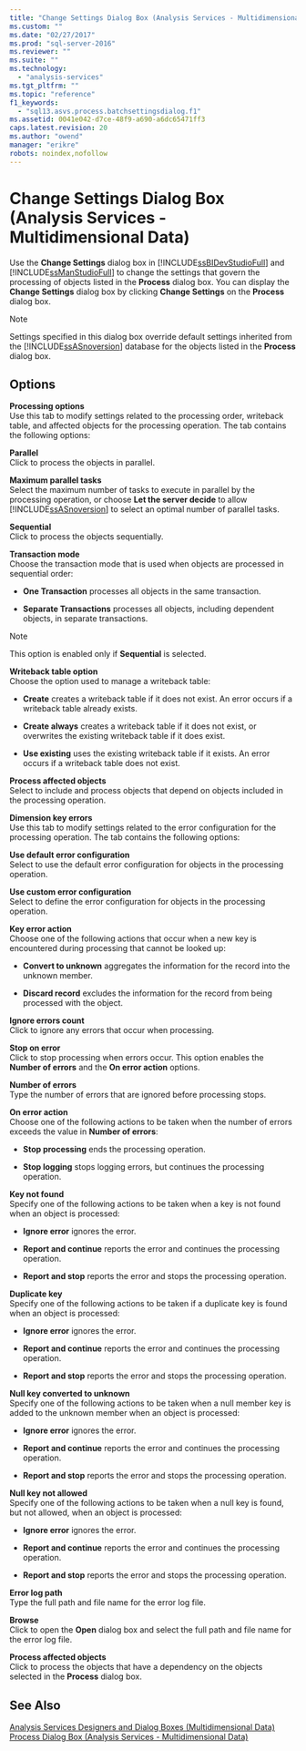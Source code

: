 ```yaml
---
title: "Change Settings Dialog Box (Analysis Services - Multidimensional Data) | Microsoft Docs"
ms.custom: ""
ms.date: "02/27/2017"
ms.prod: "sql-server-2016"
ms.reviewer: ""
ms.suite: ""
ms.technology: 
  - "analysis-services"
ms.tgt_pltfrm: ""
ms.topic: "reference"
f1_keywords: 
  - "sql13.asvs.process.batchsettingsdialog.f1"
ms.assetid: 0041e042-d7ce-48f9-a690-a6dc65471ff3
caps.latest.revision: 20
ms.author: "owend"
manager: "erikre"
robots: noindex,nofollow
---
```

# Change Settings Dialog Box (Analysis Services - Multidimensional Data)
  Use the **Change Settings** dialog box in [!INCLUDE[ssBIDevStudioFull](../a9notintoc/includes/ssbidevstudiofull-md.md)] and [!INCLUDE[ssManStudioFull](../a9notintoc/includes/ssmanstudiofull-md.md)] to change the settings that govern the processing of objects listed in the **Process** dialog box. You can display the **Change Settings** dialog box by clicking **Change Settings** on the **Process** dialog box.  
  
> [!NOTE]  
>  Settings specified in this dialog box override default settings inherited from the [!INCLUDE[ssASnoversion](../a9notintoc/includes/ssasnoversion-md.md)] database for the objects listed in the **Process** dialog box.  
  
## Options  
 **Processing options**  
 Use this tab to modify settings related to the processing order, writeback table, and affected objects for the processing operation. The tab contains the following options:  
  
 **Parallel**  
 Click to process the objects in parallel.  
  
 **Maximum parallel tasks**  
 Select the maximum number of tasks to execute in parallel by the processing operation, or choose **Let the server decide** to allow [!INCLUDE[ssASnoversion](../a9notintoc/includes/ssasnoversion-md.md)] to select an optimal number of parallel tasks.  
  
 **Sequential**  
 Click to process the objects sequentially.  
  
 **Transaction mode**  
 Choose the transaction mode that is used when objects are processed in sequential order:  
  
-   **One Transaction** processes all objects in the same transaction.  
  
-   **Separate Transactions** processes all objects, including dependent objects, in separate transactions.  
  
> [!NOTE]  
>  This option is enabled only if **Sequential** is selected.  
  
 **Writeback table option**  
 Choose the option used to manage a writeback table:  
  
-   **Create** creates a writeback table if it does not exist. An error occurs if a writeback table already exists.  
  
-   **Create always** creates a writeback table if it does not exist, or overwrites the existing writeback table if it does exist.  
  
-   **Use existing** uses the existing writeback table if it exists. An error occurs if a writeback table does not exist.  
  
 **Process affected objects**  
 Select to include and process objects that depend on objects included in the processing operation.  
  
 **Dimension key errors**  
 Use this tab to modify settings related to the error configuration for the processing operation. The tab contains the following options:  
  
 **Use default error configuration**  
 Select to use the default error configuration for objects in the processing operation.  
  
 **Use custom error configuration**  
 Select to define the error configuration for objects in the processing operation.  
  
 **Key error action**  
 Choose one of the following actions that occur when a new key is encountered during processing that cannot be looked up:  
  
-   **Convert to unknown** aggregates the information for the record into the unknown member.  
  
-   **Discard record** excludes the information for the record from being processed with the object.  
  
 **Ignore errors count**  
 Click to ignore any errors that occur when processing.  
  
 **Stop on error**  
 Click to stop processing when errors occur. This option enables the **Number of errors** and the **On error action** options.  
  
 **Number of errors**  
 Type the number of errors that are ignored before processing stops.  
  
 **On error action**  
 Choose one of the following actions to be taken when the number of errors exceeds the value in **Number of errors**:  
  
-   **Stop processing** ends the processing operation.  
  
-   **Stop logging** stops logging errors, but continues the processing operation.  
  
 **Key not found**  
 Specify one of the following actions to be taken when a key is not found when an object is processed:  
  
-   **Ignore error** ignores the error.  
  
-   **Report and continue** reports the error and continues the processing operation.  
  
-   **Report and stop** reports the error and stops the processing operation.  
  
 **Duplicate key**  
 Specify one of the following actions to be taken if a duplicate key is found when an object is processed:  
  
-   **Ignore error** ignores the error.  
  
-   **Report and continue** reports the error and continues the processing operation.  
  
-   **Report and stop** reports the error and stops the processing operation.  
  
 **Null key converted to unknown**  
 Specify one of the following actions to be taken when a null member key is added to the unknown member when an object is processed:  
  
-   **Ignore error** ignores the error.  
  
-   **Report and continue** reports the error and continues the processing operation.  
  
-   **Report and stop** reports the error and stops the processing operation.  
  
 **Null key not allowed**  
 Specify one of the following actions to be taken when a null key is found, but not allowed, when an object is processed:  
  
-   **Ignore error** ignores the error.  
  
-   **Report and continue** reports the error and continues the processing operation.  
  
-   **Report and stop** reports the error and stops the processing operation.  
  
 **Error log path**  
 Type the full path and file name for the error log file.  
  
 **Browse**  
 Click to open the **Open** dialog box and select the full path and file name for the error log file.  
  
 **Process affected objects**  
 Click to process the objects that have a dependency on the objects selected in the **Process** dialog box.  
  
## See Also  
 [Analysis Services Designers and Dialog Boxes &#40;Multidimensional Data&#41;](../a9retired/analysis-services-designers-and-dialog-boxes-multidimensional-data.md)   
 [Process Dialog Box &#40;Analysis Services - Multidimensional Data&#41;](../a9retired/process-dialog-box-analysis-services-multidimensional-data.md)  
  
  